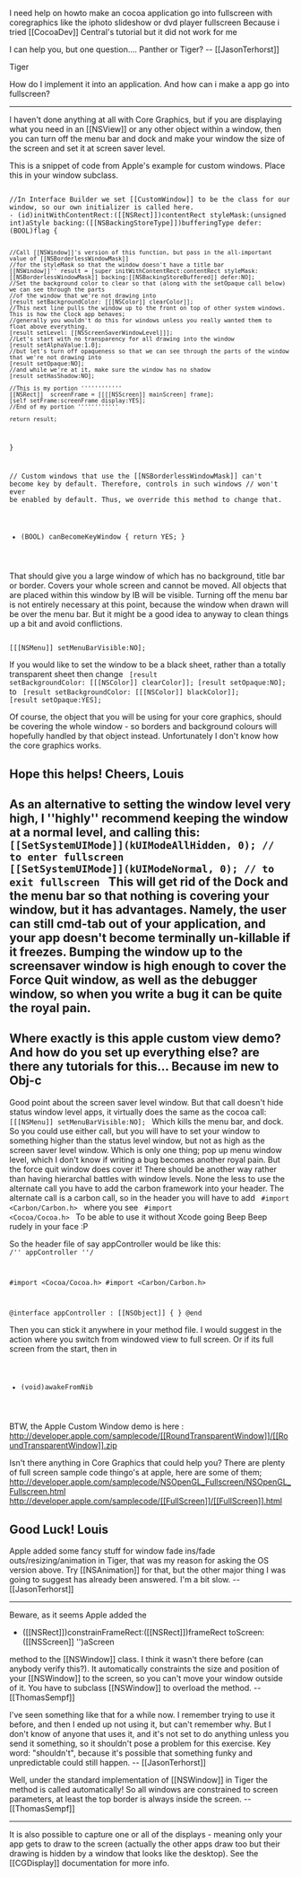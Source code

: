 

I need help on howto make an cocoa application go into fullscreen with coregraphics like the iphoto slideshow or dvd player fullscreen
Because i tried [[CocoaDev]] Central's tutorial but it did not work for me

I can help you, but one question.... Panther or Tiger?
-- [[JasonTerhorst]]


Tiger 

How do I implement it into an application. And how can i make a app go into fullscreen?

----

I haven't done anything at all with Core Graphics, but if you are displaying what you need in an [[NSView]] or any other object within a window, then you can turn off the menu bar and dock and make your window the size of the screen and set it at screen saver level.

This is a snippet of code from Apple's example for custom windows. Place this in your window subclass.

<code>
//In Interface Builder we set [[CustomWindow]] to be the class for our window, so our own initializer is called here.
- (id)initWithContentRect:([[NSRect]])contentRect styleMask:(unsigned int)aStyle backing:([[NSBackingStoreType]])bufferingType defer:(BOOL)flag {

    //Call [[NSWindow]]'s version of this function, but pass in the all-important value of [[NSBorderlessWindowMask]]
    //for the styleMask so that the window doesn't have a title bar
    [[NSWindow]]'' result = [super initWithContentRect:contentRect styleMask:[[NSBorderlessWindowMask]] backing:[[NSBackingStoreBuffered]] defer:NO];
    //Set the background color to clear so that (along with the setOpaque call below) we can see through the parts
    //of the window that we're not drawing into
    [result setBackgroundColor: [[[NSColor]] clearColor]];
    //This next line pulls the window up to the front on top of other system windows.  This is how the Clock app behaves;
    //generally you wouldn't do this for windows unless you really wanted them to float above everything.
    [result setLevel: [[NSScreenSaverWindowLevel]]];
    //Let's start with no transparency for all drawing into the window
    [result setAlphaValue:1.0];
    //but let's turn off opaqueness so that we can see through the parts of the window that we're not drawing into
    [result setOpaque:NO];
    //and while we're at it, make sure the window has no shadow
    [result setHasShadow:NO];
    
    //This is my portion ''''''''''''    
    [[NSRect]]  screenFrame = [[[[NSScreen]] mainScreen] frame];
    [self setFrame:screenFrame display:YES];
    //End of my portion ''''''''''''
    
    return result;
}

// Custom windows that use the [[NSBorderlessWindowMask]] can't become key by default.  Therefore, controls in such windows
// won't ever be enabled by default.  Thus, we override this method to change that.
- (BOOL) canBecomeKeyWindow
{
    return YES;
}
</code>

That should give you a large window of which has no background, title bar or border. Covers your whole screen and cannot be moved. All objects that are placed within this window by IB will be visible. Turning off the menu bar is not entirely necessary at this point, because the window when drawn will be over the menu bar. But it might be a good idea to anyway to clean things up a bit and avoid conflictions.

<code>
[[[NSMenu]] setMenuBarVisible:NO];
</code>

If you would like to set the window to be a black sheet, rather than a totally transparent sheet then change
<code>
[result setBackgroundColor: [[[NSColor]] clearColor]];
[result setOpaque:NO];
</code>
to
<code>
[result setBackgroundColor: [[[NSColor]] blackColor]];
[result setOpaque:YES];
</code>

Of course, the object that you will be using for your core graphics, should be covering the whole window - so borders and background colours will hopefully handled by that object instead. Unfortunately I don't know how the core graphics works.

Hope this helps!
Cheers, Louis
----

As an alternative to setting the window level very high, I ''highly'' recommend keeping the window at a normal level, and calling this:
<code>
[[SetSystemUIMode]](kUIModeAllHidden, 0); // to enter fullscreen
[[SetSystemUIMode]](kUIModeNormal, 0); // to exit fullscreen
</code>
This will get rid of the Dock and the menu bar so that nothing is covering your window, but it has advantages. Namely, the user can still cmd-tab out of your application, and your app doesn't become terminally un-killable if it freezes. Bumping the window up to the screensaver window is high enough to cover the Force Quit window, as well as the debugger window, so when you write a bug it can be quite the royal pain.
----
Where exactly is this apple custom view demo? And how do you set up everything else? are there any tutorials for this... Because im new to Obj-c
----
Good point about the screen saver level window. But that call doesn't hide status window level apps, it virtually does the same as the cocoa call:
<code>
[[[NSMenu]] setMenuBarVisible:NO];
</code>
Which kills the menu bar, and dock. So you could use either call, but you will have to set your window to something higher than the status level window, but not as high as the screen saver level window. Which is only one thing; pop up menu window level, which I don't know if writing a bug becomes another royal pain. But the force quit window does cover it! There should be another way rather than having hierarchal battles with window levels. None the less to use the alternate call you have to add the carbon framework into your header.
The alternate call is a carbon call, so in the header you will have to add
<code>
#import <Carbon/Carbon.h>
</code>
where you see
<code>
#import <Cocoa/Cocoa.h>
</code>
To be able to use it without Xcode going Beep Beep rudely in your face :P

So the header file of say appController would be like this:
<code>
/'' appController ''/

#import <Cocoa/Cocoa.h>
#import <Carbon/Carbon.h>

@interface appController : [[NSObject]]
{
}
@end
</code>

Then you can stick it anywhere in your method file. I would suggest in the action where you switch from windowed view to full screen. Or if its full screen from the start, then in
<code>
- (void)awakeFromNib
</code>

BTW, the Apple Custom Window demo is here : http://developer.apple.com/samplecode/[[RoundTransparentWindow]]/[[RoundTransparentWindow]].zip

Isn't there anything in Core Graphics that could help you? There are plenty of full screen sample code thingo's at apple, here are some of them;
http://developer.apple.com/samplecode/NSOpenGL_Fullscreen/NSOpenGL_Fullscreen.html
http://developer.apple.com/samplecode/[[FullScreen]]/[[FullScreen]].html

Good Luck!
Louis
----

Apple added some fancy stuff for window fade ins/fade outs/resizing/animation in Tiger, that was my reason for asking the OS version above. Try [[NSAnimation]] for that, but the other major thing I was going to suggest has already been answered. I'm a bit slow. -- [[JasonTerhorst]]

----

Beware, as it seems Apple added the 

- ([[NSRect]])constrainFrameRect:([[NSRect]])frameRect toScreen:([[NSScreen]] '')aScreen

method to the [[NSWindow]] class. I think it wasn't there before (can anybody verify this?). It automatically constraints the size and position of your [[NSWindow]] to the screen, so you can't move your window outside of it. You have to subclass [[NSWindow]] to overload the method.
-- [[ThomasSempf]]

I've seen something like that for a while now. I remember trying to use it before, and then I ended up not using it, but can't remember why. But I don't know of anyone that uses it, and it's not set to do anything unless you send it something, so it shouldn't pose a problem for this exercise. Key word: "shouldn't", because it's possible that something funky and unpredictable could still happen. -- [[JasonTerhorst]]

Well, under the standard implementation of [[NSWindow]] in Tiger the method is called automatically! So all windows are constrained to screen parameters, at least the top border is always inside the screen. -- [[ThomasSempf]]

----
It is also possible to capture one or all of the displays - meaning only your app gets to draw to the screen (actually the other apps draw too but their drawing is hidden by a window that looks like the desktop). See the [[CGDisplay]] documentation for more info.